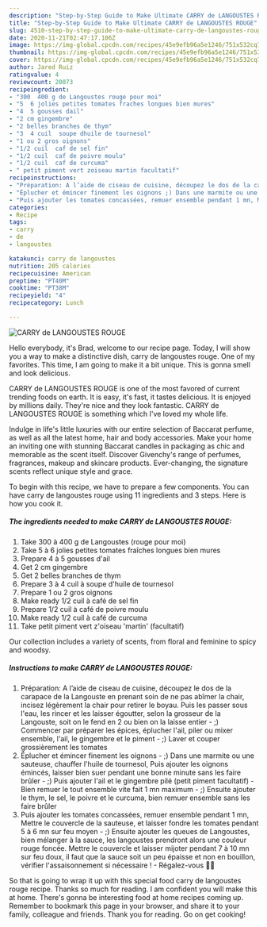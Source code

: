 ```yaml
---
description: "Step-by-Step Guide to Make Ultimate CARRY de LANGOUSTES ROUGE"
title: "Step-by-Step Guide to Make Ultimate CARRY de LANGOUSTES ROUGE"
slug: 4510-step-by-step-guide-to-make-ultimate-carry-de-langoustes-rouge
date: 2020-11-21T02:47:17.106Z
image: https://img-global.cpcdn.com/recipes/45e9efb96a5e1246/751x532cq70/carry-de-langoustes-rouge-photo-principale-de-la-recette.jpg
thumbnail: https://img-global.cpcdn.com/recipes/45e9efb96a5e1246/751x532cq70/carry-de-langoustes-rouge-photo-principale-de-la-recette.jpg
cover: https://img-global.cpcdn.com/recipes/45e9efb96a5e1246/751x532cq70/carry-de-langoustes-rouge-photo-principale-de-la-recette.jpg
author: Jared Ruiz
ratingvalue: 4
reviewcount: 20073
recipeingredient:
- "300  400 g de Langoustes rouge pour moi"
- "5  6 jolies petites tomates fraches longues bien mures"
- "4  5 gousses dail"
- "2 cm gingembre"
- "2 belles branches de thym"
- "3  4 cuil  soupe dhuile de tournesol"
- "1 ou 2 gros oignons"
- "1/2 cuil  caf de sel fin"
- "1/2 cuil  caf de poivre moulu"
- "1/2 cuil  caf de curcuma"
- " petit piment vert zoiseau martin facultatif"
recipeinstructions:
- "Préparation: A l’aide de ciseau de cuisine, découpez le dos de la carapace de la Langouste en prenant soin de ne pas abîmer la chair, incisez légèrement la chair pour retirer le boyau. Puis les passer sous l&#39;eau, les rincer et les laisser égoutter, selon la grosseur de la Langouste, soit on le fend en 2 ou bien on la laisse entier ;) Commencer par préparer les épices, éplucher l&#39;ail, piler ou mixer ensemble, l&#39;ail, le gingembre et le piment ;) Laver et couper grossièrement les tomates"
- "Éplucher et émincer finement les oignons ;) Dans une marmite ou une sauteuse, chauffer l&#39;huile de tournesol, Puis ajouter les oignons émincés, laisser bien suer pendant une bonne minute sans les faire brûler ;) Puis ajouter l&#39;ail et le gingembre pilé (petit piment facultatif)  Bien remuer le tout ensemble vite fait 1 mn maximum ;) Ensuite ajouter le thym, le sel, le poivre et le curcuma, bien remuer ensemble sans les faire brûler"
- "Puis ajouter les tomates concassées, remuer ensemble pendant 1 mn, Mettre le couvercle de la sauteuse, et laisser fondre les tomates pendant 5 à 6 mn sur feu moyen ;) Ensuite ajouter les queues de Langoustes, bien mélanger à la sauce, les langoustes prendront alors une couleur rouge foncée. Mettre le couvercle et laisser mijoter pendant 7 à 10 mn sur feu doux, il faut que la sauce soit un peu épaisse et non en bouillon, vérifier l&#39;assaisonnement si nécessaire !  Régalez-vous 🦐🦐"
categories:
- Recipe
tags:
- carry
- de
- langoustes

katakunci: carry de langoustes 
nutrition: 205 calories
recipecuisine: American
preptime: "PT40M"
cooktime: "PT38M"
recipeyield: "4"
recipecategory: Lunch

---
```



![CARRY de LANGOUSTES ROUGE](https://img-global.cpcdn.com/recipes/45e9efb96a5e1246/751x532cq70/carry-de-langoustes-rouge-photo-principale-de-la-recette.jpg)

Hello everybody, it's Brad, welcome to our recipe page. Today, I will show you a way to make a distinctive dish, carry de langoustes rouge. One of my favorites. This time, I am going to make it a bit unique. This is gonna smell and look delicious.

CARRY de LANGOUSTES ROUGE is one of the most favored of current trending foods on earth. It is easy, it's fast, it tastes delicious. It is enjoyed by millions daily. They're nice and they look fantastic. CARRY de LANGOUSTES ROUGE is something which I've loved my whole life.

Indulge in life&#39;s little luxuries with our entire selection of Baccarat perfume, as well as all the latest home, hair and body accessories. Make your home an inviting one with stunning Baccarat candles in packaging as chic and memorable as the scent itself. Discover Givenchy&#39;s range of perfumes, fragrances, makeup and skincare products. Ever-changing, the signature scents reflect unique style and grace.


To begin with this recipe, we have to prepare a few components. You can have carry de langoustes rouge using 11 ingredients and 3 steps. Here is how you cook it.

<!--inarticleads1-->

##### The ingredients needed to make CARRY de LANGOUSTES ROUGE:

1. Take 300 à 400 g de Langoustes (rouge pour moi)
1. Take 5 à 6 jolies petites tomates fraîches longues bien mures
1. Prepare 4 à 5 gousses d&#39;ail
1. Get 2 cm gingembre
1. Get 2 belles branches de thym
1. Prepare 3 à 4 cuil à soupe d&#39;huile de tournesol
1. Prepare 1 ou 2 gros oignons
1. Make ready 1/2 cuil à café de sel fin
1. Prepare 1/2 cuil à café de poivre moulu
1. Make ready 1/2 cuil à café de curcuma
1. Take  petit piment vert z&#39;oiseau &#39;martin&#39; (facultatif)


Our collection includes a variety of scents, from floral and feminine to spicy and woodsy. 

<!--inarticleads2-->

##### Instructions to make CARRY de LANGOUSTES ROUGE:

1. Préparation: A l’aide de ciseau de cuisine, découpez le dos de la carapace de la Langouste en prenant soin de ne pas abîmer la chair, incisez légèrement la chair pour retirer le boyau. Puis les passer sous l&#39;eau, les rincer et les laisser égoutter, selon la grosseur de la Langouste, soit on le fend en 2 ou bien on la laisse entier - ;) Commencer par préparer les épices, éplucher l&#39;ail, piler ou mixer ensemble, l&#39;ail, le gingembre et le piment - ;) Laver et couper grossièrement les tomates
1. Éplucher et émincer finement les oignons - ;) Dans une marmite ou une sauteuse, chauffer l&#39;huile de tournesol, Puis ajouter les oignons émincés, laisser bien suer pendant une bonne minute sans les faire brûler - ;) Puis ajouter l&#39;ail et le gingembre pilé (petit piment facultatif)  - Bien remuer le tout ensemble vite fait 1 mn maximum - ;) Ensuite ajouter le thym, le sel, le poivre et le curcuma, bien remuer ensemble sans les faire brûler
1. Puis ajouter les tomates concassées, remuer ensemble pendant 1 mn, Mettre le couvercle de la sauteuse, et laisser fondre les tomates pendant 5 à 6 mn sur feu moyen - ;) Ensuite ajouter les queues de Langoustes, bien mélanger à la sauce, les langoustes prendront alors une couleur rouge foncée. Mettre le couvercle et laisser mijoter pendant 7 à 10 mn sur feu doux, il faut que la sauce soit un peu épaisse et non en bouillon, vérifier l&#39;assaisonnement si nécessaire !  - Régalez-vous 🦐🦐




So that is going to wrap it up with this special food carry de langoustes rouge recipe. Thanks so much for reading. I am confident you will make this at home. There's gonna be interesting food at home recipes coming up. Remember to bookmark this page in your browser, and share it to your family, colleague and friends. Thank you for reading. Go on get cooking!

